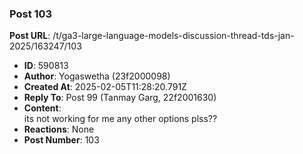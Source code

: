 ### Post 103
**Post URL**: /t/ga3-large-language-models-discussion-thread-tds-jan-2025/163247/103
- **ID**: 590813
- **Author**: Yogaswetha (23f2000098)
- **Created At**: 2025-02-05T11:28:20.791Z
- **Reply To**: Post 99 (Tanmay Garg, 22f2001630)
- **Content**:  
  its not working for me any other options plss??
- **Reactions**: None
- **Post Number**: 103

